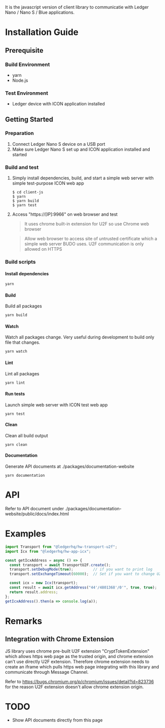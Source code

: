It is the javascript version of client library to communicatie with Ledger Nano /
Nano S / Blue applications.

# Installation Guide

## Prerequisite

### Build Environment
* yarn
* Node.js

### Test Environment
* Ledger device with ICON application installed

## Getting Started

### Preparation
1. Connect Ledger Nano S device on a USB port
1. Make sure Ledger Nano S set up and ICON application installed and started

### Build and test
1. Simply install dependencies, build, and start a simple web server with simple
test-purpose ICON web app
    ```
    $ cd client-js
    $ yarn
    $ yarn build
    $ yarn test
    ```

1. Access "https://[IP]:9966" on web browser and test

    > It uses chrome built-in extension for U2F so use Chrome web browser

    > Allow web browser to access site of untrusted certificate 
which a simple web server BUDO uses. U2F communication is only allowed on HTTPS

### Build scripts

#### Install dependencies
```bash
yarn
```

#### Build
Build all packages
```bash
yarn build
```

#### Watch
Watch all packages change. Very useful during development to build only file that changes.
```bash
yarn watch
```

#### Lint
Lint all packages
```bash
yarn lint
```

#### Run tests
Launch simple web server with ICON test web app
```
yarn test
```

#### Clean 
Clean all build output
```
yarn clean
```

#### Documentation 
Generate API documents at ./packages/documentation-website
```
yarn documentation
```

# API 
Refer to API document under ./packages/documentation-website/public/docs/index.html

# Examples
```js
import Transport from "@ledgerhq/hw-transport-u2f";
import Icx from "@ledgerhq/hw-app-icx";

const getIcxAddress = async () => {
  const transport = await TransportU2F.create();
  transport.setDebugMode(true);         // if you want to print log
  transport.setExchangeTimeout(60000);  // Set if you want to change U2F timeout. default: 30 sec

  const icx = new Icx(transport);
  const result = await icx.getAddress("44'/4801368'/0'", true, true);
  return result.address;
};
getIcxAddress().then(a => console.log(a));
```

# Remarks

## Integration with Chrome Extension
JS library uses chrome pre-built U2F extension "CryptTokenExtension" which allows
https web page as the trusted origin, and chrome extension can't use
directly U2F extension. Therefore chrome extension needs to create an iframe 
which pulls https web page integrating with this library and communicate
through Message Channel. 

Refer to https://bugs.chromium.org/p/chromium/issues/detail?id=823736
for the reason U2F extension doesn't allow chrome extension origin.

# TODO

* Show API documents directly from this page
